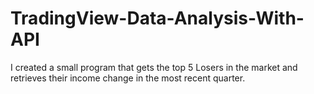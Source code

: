 # TradingView-Data-Analysis-With-API
I created a small program that gets the top 5 Losers in the market and retrieves their income change in the most recent quarter. 
